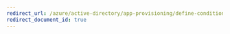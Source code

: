```yaml
---
redirect_url: /azure/active-directory/app-provisioning/define-conditional-rules-for-provisioning-user-accounts
redirect_document_id: true
---
```

